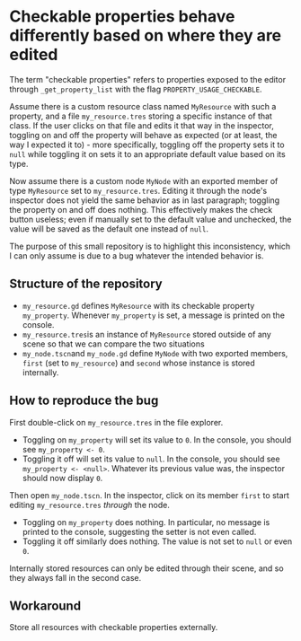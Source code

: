 # Checkable properties behave differently based on where they are edited

The term "checkable properties" refers to properties exposed to the editor through `_get_property_list` with the flag `PROPERTY_USAGE_CHECKABLE`. 

Assume there is a custom resource class named `MyResource` with such a property, and a file `my_resource.tres` storing a specific instance of that class. If the user clicks on that file and edits it that way in the inspector, toggling on and off the property will behave as expected (or at least, the way I expected it to) - more specifically, toggling off the property sets it to `null` while toggling it on sets it to an appropriate default value based on its type.

Now assume there is a custom node `MyNode` with an exported member of type `MyResource` set to `my_resource.tres`. Editing it through the node's inspector does not yield the same behavior as in last paragraph; toggling the property on and off does nothing. This effectively makes the check button useless; even if manually set to the default value and unchecked, the value will be saved as the default one instead of `null`.

The purpose of this small repository is to highlight this inconsistency, which I can only assume is due to a bug whatever the intended behavior is.

## Structure of the repository

- `my_resource.gd` defines `MyResource` with its checkable property `my_property`. Whenever `my_property` is set, a message is printed on the console.
- `my_resource.tres`is an instance of `MyResource` stored outside of any scene so that we can compare the two situations
- `my_node.tscn`and `my_node.gd` define `MyNode` with two exported members, `first` (set to `my_resource`) and `second` whose instance is stored internally.

## How to reproduce the bug

First double-click on `my_resource.tres` in the file explorer.
- Toggling on `my_property` will set its value to `0`. In the console, you should see `my_property <- 0`.
- Toggling it off will set its value to `null`. In the console, you should see `my_property <- <null>`. Whatever its previous value was, the inspector should now display `0`.

Then open `my_node.tscn`. In the inspector, click on its member `first` to start editing `my_resource.tres` *through* the node.
- Toggling on `my_property` does nothing. In particular, no message is printed to the console, suggesting the setter is not even called.
- Toggling it off similarly does nothing.  The value is not set to `null` or even `0`.

Internally stored resources can only be edited through their scene, and so they always fall in the second case.

## Workaround

Store all resources with checkable properties externally.